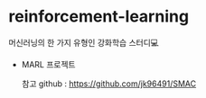 # reinforcement-learning

머신러닝의 한 가지 유형인 강화학습 스터디:computer:

- MARL 프로젝트 

    참고 github : https://github.com/jk96491/SMAC
